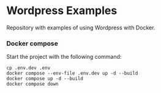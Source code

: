 # Wordpress Examples
Repository with examples of using Wordpress with Docker.


### Docker compose

Start the project with the following command:
```
cp .env.dev .env
docker compose --env-file .env.dev up -d --build
docker compose up -d --build
docker compose down
```
